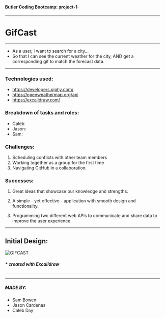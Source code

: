 #### Butler Coding Bootcamp: project-1:
_______________________________________
# GifCast
---

- As a user, I want to search for a city...
- So that I can see the current weather for the city, AND get a corresponding gif to match the forecast data.

---

### Technologies used:

- https://developers.giphy.com/
- https://openweathermap.org/api
- https://excalidraw.com/

### Breakdown of tasks and roles:

- Caleb:
- Jason:
- Sam:

### Challenges:

1. Scheduling conflicts with other team members
2. Working together as a group for the first time
3. Navigating GitHub in a collaboration.

### Successes:

1. Great ideas that showcase our knowledge and strengths.

2. A simple - yet effective - application with smooth design and functionality.

3. Programming two different web APIs to communicate and share data to improve the user experience.

---

## Initial Design:

![GIFCAST](https://user-images.githubusercontent.com/100164686/163264370-fa9311bf-5930-496d-84fd-4a5bce1eb129.png)

##### \* created with Excalidraw
---


---
##### MADE BY:

- Sam Bowen
- Jason Cardenas
- Caleb Day